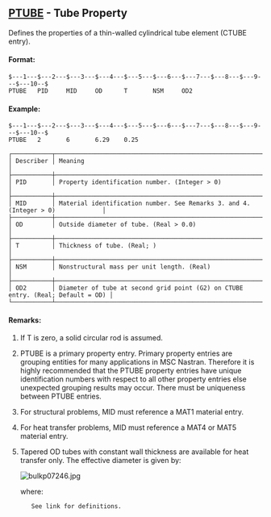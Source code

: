 ## [PTUBE](https://help.hexagonmi.com/bundle/MSC_Nastran_2022.4/page/Nastran_Combined_Book/qrg/bulkp/TOC.PTUBE.xhtml) - Tube Property

Defines the properties of a thin-walled cylindrical tube element (CTUBE entry).

#### Format:

```nastran
$---1---$---2---$---3---$---4---$---5---$---6---$---7---$---8---$---9---$---10--$
PTUBE   PID     MID     OD      T       NSM     OD2                             
```

#### Example:

```nastran
$---1---$---2---$---3---$---4---$---5---$---6---$---7---$---8---$---9---$---10--$
PTUBE   2       6       6.29    0.25                                            
```

```text
┌───────────┬─────────────────────────────────────────────────────────────────────────────────┐
│ Describer │ Meaning                                                                         │
├───────────┼─────────────────────────────────────────────────────────────────────────────────┤
│ PID       │ Property identification number. (Integer > 0)                                   │
├───────────┼─────────────────────────────────────────────────────────────────────────────────┤
│ MID       │ Material identification number. See Remarks 3. and 4. (Integer > 0)             │
├───────────┼─────────────────────────────────────────────────────────────────────────────────┤
│ OD        │ Outside diameter of tube. (Real > 0.0)                                          │
├───────────┼─────────────────────────────────────────────────────────────────────────────────┤
│ T         │ Thickness of tube. (Real; )                                                     │
├───────────┼─────────────────────────────────────────────────────────────────────────────────┤
│ NSM       │ Nonstructural mass per unit length. (Real)                                      │
├───────────┼─────────────────────────────────────────────────────────────────────────────────┤
│ OD2       │ Diameter of tube at second grid point (G2) on CTUBE entry. (Real; Default = OD) │
└───────────┴─────────────────────────────────────────────────────────────────────────────────┘
```

#### Remarks:

1. If T is zero, a solid circular rod is assumed.
2. PTUBE is a primary property entry. Primary property entries are grouping entities for many applications in MSC Nastran. Therefore it is highly recommended that the PTUBE property entries have unique identification numbers with respect to all other property entries else unexpected grouping results may occur. There must be uniqueness between PTUBE entries.
3. For structural problems, MID must reference a MAT1 material entry.
4. For heat transfer problems, MID must reference a MAT4 or MAT5 material entry.
5. Tapered OD tubes with constant wall thickness are available for heat transfer only. The effective diameter is given by:

     ![bulkp07246.jpg](https://help-be.hexagonmi.com/bundle/MSC_Nastran_2022.4/page/Nastran_Combined_Book/qrg/bulkp/../../../assets/bulkp07246.jpg?_LANG=enus)  

     where:

          See link for definitions.
